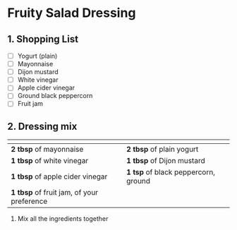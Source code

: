 # Fruity Salad Dressing

## 1. Shopping List
- [ ] Yogurt (plain)
- [ ] Mayonnaise
- [ ] Dijon mustard
- [ ] White vinegar
- [ ] Apple cider vinegar
- [ ] Ground black peppercorn
- [ ] Fruit jam

## 2. Dressing mix
|<!-- -->|<!-- -->|
|---|---|
| **2 tbsp** of mayonnaise | **2 tbsp** of plain yogurt |
| **1 tbsp** of white vinegar | **1 tbsp** of Dijon mustard |
| **1 tbsp** of apple cider vinegar | **1 tsp** of black peppercorn, ground |
| **1 tbsp** of fruit jam, of your preference | |

1. Mix all the ingredients together